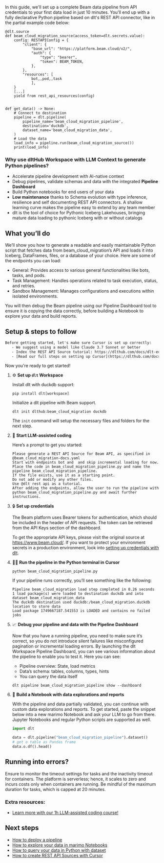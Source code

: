 In this guide, we'll set up a complete Beam data pipeline from API credentials to your first data load in just 10 minutes. You'll end up with a fully declarative Python pipeline based on dlt's REST API connector, like in the partial example code below:

```python-outcome
@dlt.source
def beam_cloud_migration_source(access_token=dlt.secrets.value):
    config: RESTAPIConfig = {
        "client": {
            "base_url": "https://platform.beam.cloud/v2/",
            "auth": {
                "type": "bearer",
                "token": BEAM_TOKEN,
            },
        },
        "resources": [
            bot,,pod,,task
            ],
    }
    [...]
    yield from rest_api_resources(config)


def get_data() -> None:
    # Connect to destination
    pipeline = dlt.pipeline(
        pipeline_name='beam_cloud_migration_pipeline',
        destination='duckdb',
        dataset_name='beam_cloud_migration_data', 
    )
    # Load the data
    load_info = pipeline.run(beam_cloud_migration_source())
    print(load_info) 
```

### Why use dltHub Workspace with LLM Context to generate Python pipelines?

- Accelerate pipeline development with AI-native context
- Debug pipelines, validate schemas and data with the integrated **Pipeline Dashboard**
- Build Python notebooks for end users of your data
- **Low maintenance** thanks to Schema evolution with type inference, resilience and self documenting REST API connectors. A shallow learning curve makes the pipeline easy to extend by any team member
- dlt is the tool of choice for Pythonic Iceberg Lakehouses, bringing mature data loading to pythonic Iceberg with or without catalogs

## What you’ll do

We’ll show you how to generate a readable and easily maintainable Python script that fetches data from beam_cloud_migration’s API and loads it into Iceberg, DataFrames, files, or a database of your choice. Here are some of the endpoints you can load:

- General: Provides access to various general functionalities like bots, tasks, and pods.
- Task Management: Handles operations related to task execution, status, and retries.
- Sandbox Management: Manages configurations and executions within isolated environments.

You will then debug the Beam pipeline using our Pipeline Dashboard tool to ensure it is copying the data correctly, before building a Notebook to explore your data and build reports.

## Setup & steps to follow

```default
Before getting started, let's make sure Cursor is set up correctly:
   - We suggest using a model like Claude 3.7 Sonnet or better
   - Index the REST API Source tutorial: https://dlthub.com/docs/dlt-ecosystem/verified-sources/rest_api/ and add it to context as **@dlt rest api**
   - [Read our full steps on setting up Cursor](https://dlthub.com/docs/dlt-ecosystem/llm-tooling/cursor-restapi#23-configuring-cursor-with-documentation)
```

Now you're ready to get started!

1. ⚙️ **Set up `dlt` Workspace**
    
    Install dlt with duckdb support:
    ```shell
    pip install dlt[workspace]
    ```

    Initialize a dlt pipeline with Beam support.
    ```shell
    dlt init dlthub:beam_cloud_migration duckdb
    ```

    The `init` command will setup the necessary files and folders for the next step.
    
2. 🤠 **Start LLM-assisted coding**
    
    Here’s a prompt to get you started:
    
    ```prompt
    Please generate a REST API Source for Beam API, as specified in @beam_cloud_migration-docs.yaml 
    Start with endpoints bot and  and skip incremental loading for now. 
    Place the code in beam_cloud_migration_pipeline.py and name the pipeline beam_cloud_migration_pipeline. 
    If the file exists, use it as a starting point. 
    Do not add or modify any other files. 
    Use @dlt rest api as a tutorial. 
    After adding the endpoints, allow the user to run the pipeline with python beam_cloud_migration_pipeline.py and await further instructions.
    ```

    
3. 🔒 **Set up credentials** 
    
    The Beam platform uses Bearer tokens for authentication, which should be included in the header of API requests. The token can be retrieved from the API Keys section of the dashboard.
    
    To get the appropriate API keys, please visit the original source at https://www.beam.cloud/.
    If you want to protect your environment secrets in a production environment, look into [setting up credentials with dlt](https://dlthub.com/docs/walkthroughs/add_credentials).
    
4. 🏃‍♀️ **Run the pipeline in the Python terminal in Cursor**
    
    ```shell
    python beam_cloud_migration_pipeline.py
    ```
    
    If your pipeline runs correctly, you’ll see something like the following:
    
    ```shell
    Pipeline beam_cloud_migration load step completed in 0.26 seconds
    1 load package(s) were loaded to destination duckdb and into dataset beam_cloud_migration_data
    The duckdb destination used duckdb:/beam_cloud_migration.duckdb location to store data
    Load package 1749667187.541553 is LOADED and contains no failed jobs
    ```
    
5. 📈 **Debug your pipeline and data with the Pipeline Dashboard**

    Now that you have a running pipeline, you need to make sure it’s correct, so you do not introduce silent failures like misconfigured pagination or incremental loading errors. By launching the dlt Workspace Pipeline Dashboard, you can see various information about the pipeline to enable you to test it. Here you can see:
    - Pipeline overview: State, load metrics
    - Data’s schema: tables, columns, types, hints
    - You can query the data itself
    
    ```shell
    dlt pipeline beam_cloud_migration_pipeline show --dashboard
    ```
    
6. 🐍 **Build a Notebook with data explorations and reports**

    With the pipeline and data partially validated, you can continue with custom data explorations and reports. To get started, paste the snippet below into a new marimo Notebook and ask your LLM to go from there. Jupyter Notebooks and regular Python scripts are supported as well.

    
    ```python
    import dlt

   data = dlt.pipeline("beam_cloud_migration_pipeline").dataset()
   # get o table as Pandas frame
   data.o.df().head()
    ```

## Running into errors?

Ensure to monitor the timeout settings for tasks and the inactivity timeout for containers. The platform is serverless; hence, it scales to zero and incurs costs only when containers are running. Be mindful of the maximum duration for tasks, which is capped at 20 minutes.

### Extra resources:

- [Learn more with our 1h LLM-assisted coding course!](https://www.youtube.com/watch?v=GGid70rnJuM)

## Next steps

- [How to deploy a pipeline](https://dlthub.com/docs/walkthroughs/deploy-a-pipeline)
- [How to explore your data in marimo Notebooks](https://dlthub.com/docs/general-usage/dataset-access/marimo)
- [How to query your data in Python with dataset](https://dlthub.com/docs/general-usage/dataset-access/dataset)
- [How to create REST API Sources with Cursor](https://dlthub.com/docs/dlt-ecosystem/llm-tooling/cursor-restapi)